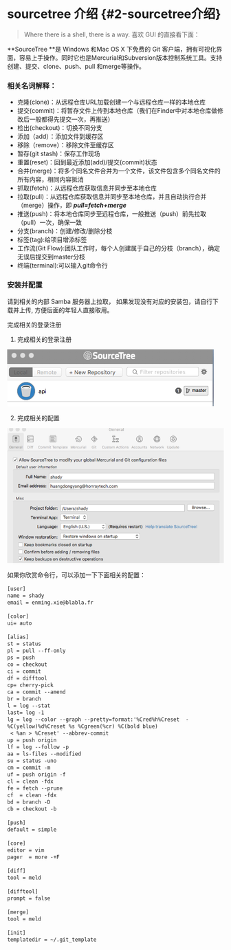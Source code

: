 # sourcetree 介绍 {#2-sourcetree介绍}

> Where there is a shell, there is a way.                                                          喜欢 GUI 的直接看下面：

**SourceTree **是 Windows 和Mac OS X 下免费的 Git  客户端，拥有可视化界面，容易上手操作。同时它也是Mercurial和Subversion版本控制系统工具。支持创建、提交、clone、push、pull 和merge等操作。

### 相关名词解释：

* 克隆\(clone\)：从远程仓库URL加载创建一个与远程仓库一样的本地仓库
* 提交\(commit\)：将暂存文件上传到本地仓库（我们在Finder中对本地仓库做修改后一般都得先提交一次，再推送）
* 检出\(checkout\)：切换不同分支
* 添加（add）：添加文件到缓存区
* 移除（remove）：移除文件至缓存区
* 暂存\(git stash\)：保存工作现场
* 重置\(reset\)：回到最近添加\(add\)/提交\(commit\)状态
* 合并\(merge\)：将多个同名文件合并为一个文件，该文件包含多个同名文件的所有内容，相同内容抵消
* 抓取\(fetch\)：从远程仓库获取信息并同步至本地仓库
* 拉取\(pull\)：从远程仓库获取信息并同步至本地仓库，并且自动执行合并（merge）操作，即 _**pull=fetch+merge**_
* 推送\(push\)：将本地仓库同步至远程仓库，一般推送（push）前先拉取（pull）一次，确保一致
* 分支\(branch\)：创建/修改/删除分枝
* 标签\(tag\):给项目增添标签
* 工作流\(Git Flow\):团队工作时，每个人创建属于自己的分枝（branch），确定无误后提交到master分枝
* 终端\(terminal\):可以输入git命令行

### 安装并配置

请到相关的内部 Samba 服务器上拉取， 如果发现没有对应的安装包，请自行下载并上传, 方便后面的年轻人直接取用。

完成相关的登录注册

1. 完成相关的登录注册

![](/assets/sourcetree2.png)

2. 完成相关的配置

![](/assets/sourcetreeemail.png)

如果你欣赏命令行，可以添加一下下面相关的配置：   

```
[user] 
name = shady   
email = enming.xie@blabla.fr

[color]      
ui= auto

[alias]      
st = status       
pl = pull --ff-only      
ps = push      
co = checkout      
ci = commit    
df = difftool        
cp= cherry-pick   
ca = commit --amend    
br = branch        
l = log --stat    
last= log -1
lg = log --color --graph --pretty=format:'%Cred%h%Creset  -%C(yellow)%d%Creset %s %Cgreen(%cr) %C(bold blue)
 < %an > %Creset' --abbrev-commit      
up = push origin      
lf = log --follow -p      
aa = ls-files --modified      
su = status -uno      
cm = commit -m    
uf = push origin -f     
cl = clean -fdx   
fe = fetch --prune    
cf  = clean -fdx    
bd = branch -D      
cb = checkout -b

[push]      
default = simple

[core]    
editor = vim    
pager  = more -+F

[diff]        
tool = meld

[difftool]        
prompt = false

[merge]        
tool = meld

[init]      
templatedir = ~/.git_template
```



